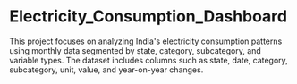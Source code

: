 # Electricity_Consumption_Dashboard
This project focuses on analyzing India's electricity consumption patterns using monthly data segmented by state, category, subcategory, and variable types. The dataset includes columns such as state, date, category, subcategory, unit, value, and year-on-year changes.
